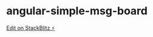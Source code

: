 # angular-simple-msg-board

[Edit on StackBlitz ⚡️](https://stackblitz.com/edit/angular-simple-msg-board)